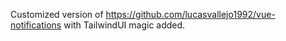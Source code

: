 Customized version of https://github.com/lucasvallejo1992/vue-notifications with TailwindUI magic added.
